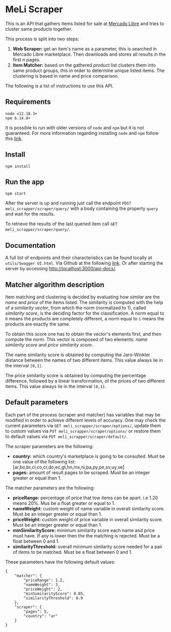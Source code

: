 # MeLi Scraper

This is an API that gathers items listed for sale at <a href='https://www.mercadolibre.com.ar/'>Mercado Libre</a> and tries to cluster same products together.

This process  is split into two steps:
<ol>
<li><strong>Web Scraper:</strong> get an item's name as a parameter, this is searched in Mercado Libre marketplace. Then downloads and stores all results in the first <i>n</i> pages.</li>
<li><strong>Item Matcher:</strong> based on the gathered product list clusters them into same product groups, this in order to determine unique listed items. The clustering is based in name and price comparison.</li>
</ol>

The following is a list of instructions to use this API.

## Requirements

    node v12.18.3+
    npm 6.14.8+

It is possible to run with older versions of `node` and `npm` but it is not guaranteed. For more information regarding installing `node` and `npm` follow this <a href='https://docs.npmjs.com/downloading-and-installing-node-js-and-npm'>link</a>.

## Install

    npm install

## Run the app

    npm start

After the server is up and running just call the endpoint `POST meli_scrapper/scraper/query/` with a body containing the property `query` and wait for the results.

To retrieve the results of the last queried item call `GET meli_scrapper/scraper/query/`.

## Documentation

A full list of endpoints and their characteristics can be found locally at `utils/Swagger UI.html`. Via Github at the following <a href='https://github.com/diegolramirez/meli_scraper/blob/master/utils/Swagger%20UI.html'>link</a>. Or after starting the server by accessing <a href='http://localhost:3000/api-docs/'>http://localhost:3000/api-docs/</a>.

## Matcher algorithm description

Item matching and clustering is decided by evaluating how <i>similar</i> are the <i>name</i> and <i>price</i> of the items listed. The similarity is computed with the help of a <i>similarity vector</i>, from which the norm (normalized to 1), called <i>similarity score</i>, is the deciding factor for the classification. A norm equal to `0` means the products are completely different, a norm equal to `1` means the products are exactly the same.

To obtain this score one has to obtain the vector's elements first, and then compute the norm. This vector is composed of two elements: <i>name similarity score</i> and <i>price similarity score</i>.

The name similarity score is obtained by computing the Jaro-Winkler distance between the names of two different items. This value always lie in the interval `[0,1]`.

The price similarity score is obtained by computing the percentage difference, followed by a linear transformation, of the prices of two different items. This value always lie in the interval `[0,1]`.

## Default parameters

Each part of the process (scraper and matcher) has variables that may be modified in order to achieve different levels of accuracy. One may check the current parameters via `GET meli_scrapper/scraper/options/`, update them to custom values via `PUT meli_scrapper/scraper/options/` or restore them to default values via `PUT meli_scrapper/scraper/default/`.

The scraper parameters are the following:

<ul>
<li><strong>country:</strong> which country's marketplace is going to be consulted. Must be one value of the following list: [ar,bo,br,cl,co,cr,do,ec,gt,hn,mx,ni,pa,py,pe,sv,uy,ve]</li>
<li><strong>pages:</strong> amount of result pages to be scraped. Must be an integer greater or equal than 1.</li>
</ul>

The matcher parameters are the following:

<ul>
<li><strong>priceRange:</strong> percentage of price that tow items can be apart. i.e 1.20 means 20%. Mus be a float greater or equal to 1.</li>
<li><strong>nameWeight:</strong> custom weight of name variable in overall similarity score. Must be an integer greater or equal than 1.</li>
<li><strong>priceWeight:</strong> custom weight of price variable in overall similarity score. Must be an integer greater or equal than 1.</li>
<li><strong>minSimilarityScore:</strong> minimum similarity score each name and price must have. If any is lower then the the matching is rejected. Must be a float between 0 and 1.</li>
<li><strong>similarityThreshold:</strong> overall minimum similarity score needed for a pair of items to be matched. Must be a float between 0 and 1.</li>
</ul>

These parameters have the following default values:

    {
        "matcher": {
            "priceRange": 1.2,
            "nameWeight": 3,
            "priceWeight": 2,
            "minSimilarityScore": 0.85,
            "similarityThreshold": 0.9
        },
        "scraper": {
            "pages": 5,
            "country": "ar"
        }
    }

